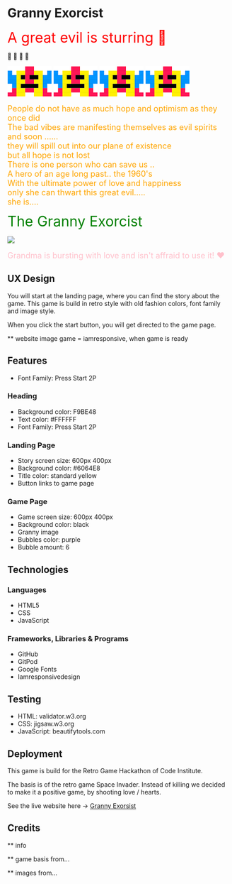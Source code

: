# Granny Exorcist
<font size="6"><span style="color: red">A great evil is sturring :imp: </span></font>

:imp: :imp: :imp: :imp:

![](assets/images/monster_one-small.png)
![](assets/images/monster_one-small.png)
![](assets/images/monster_one-small.png)
![](assets/images/monster_one-small.png)

<font size="4"><span style="color: orange">
People do not have as much hope and optimism as they once did 
<br>
<span style="color: orange">
The bad vibes are manifesting themselves as evil spirits and soon ...... 
<br>
<span style="color: orange">
they will spill out into our plane of existence
<br>
<span style="color: orange">
but all hope is not lost
<br>
<span style="color: orange">
There is one person who can save us ..
<br>
<span style="color: orange">
A hero of an age long past.. the 1960's
<br>
<span style="color: orange">
With the ultimate power of love and happiness
<br>
<span style="color: orange">
only she can thwart this great evil.....
<br>
<span style="color: orange">
she is....
</font>

<font size="6"><span style="color: green"> The Granny Exorcist </span></font>

![](assets/images/granny-small.png)

<span style="color: pink"><font size="4">
Grandma is bursting with love and isn't affraid to use it! 
:heart:

</font>

## UX Design
You will start at the landing page, where you can find the story about the game. This game is build in retro style with old fashion colors, font family and image style. 

When you click the start button, you will get directed to the game page.

** website image game = iamresponsive, when game is ready

## Features
- Font Family: Press Start 2P
### Heading
- Background color: F9BE48
- Text color: #FFFFFF
- Font Family: Press Start 2P
### Landing Page
- Story screen size: 600px 400px
- Background color: #6064E8
- Title color: standard yellow
- Button links to game page
### Game Page
- Game screen size: 600px 400px
- Background color: black
- Granny image
- Bubbles color: purple
- Bubble amount: 6

## Technologies
### Languages
- HTML5
- CSS
- JavaScript
### Frameworks, Libraries & Programs
- GitHub
- GitPod
- Google Fonts
- Iamresponsivedesign

## Testing
- HTML: validator.w3.org
- CSS: jigsaw.w3.org
- JavaScript: beautifytools.com

## Deployment

This game is build for the Retro Game Hackathon of Code Institute. 

The basis is of the retro game Space Invader. Instead of killing we decided to make it a positive game, by shooting love / hearts.

See the live website here -> [Granny Exorsist](https://dilner1.github.io/Hackathon_Game_new/)

## Credits

** info

** game basis from...

** images from...